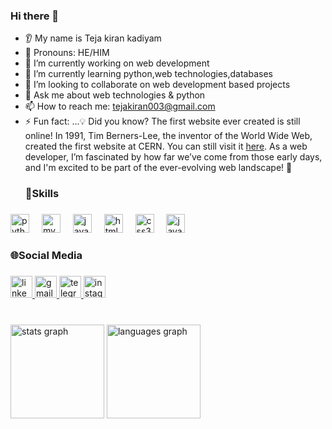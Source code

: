 ### Hi there 👋
* 👂 My name is Teja kiran kadiyam
* 👩 Pronouns: HE/HIM
* 🔭 I’m currently working on web development
* 🌱 I’m currently learning  python,web technologies,databases
* 🤝 I’m looking to collaborate on web development based projects
* 💬 Ask me about web technologies & python
* 📫 How to reach me: tejakiran003@gmail.com
* ⚡ Fun fact: ...💡 Did you know?  The first website ever created is still online! In 1991, Tim Berners-Lee, the inventor of the World Wide Web, created the first website at CERN. You can still visit it [here](http://info.cern.ch/hypertext/WWW/TheProject.html).
As a web developer, I’m fascinated by how far we’ve come from those early days, and I'm excited to be part of the ever-evolving web landscape! 🚀
  <h3 align="left">🥷Skills</h3>

###

<div align="left">
  <img src="https://cdn.jsdelivr.net/gh/devicons/devicon/icons/python/python-original.svg" height="30" alt="python logo"  />
  <img width="12" />
  <img src="https://cdn.jsdelivr.net/gh/devicons/devicon/icons/mysql/mysql-original.svg" height="30" alt="mysql logo"  />
  <img width="12" />
  <img src="https://cdn.simpleicons.org/javascript#F7DF1E" height="30" alt="javasript logo"  />
  <img width="12" />
  <img src="https://cdn.jsdelivr.net/gh/devicons/devicon/icons/html5/html5-plain-wordmark.svg" height="30" alt="html5 logo"  />
  <img width="12" />
  <img src="https://cdn.jsdelivr.net/gh/devicons/devicon/icons/css3/css3-plain-wordmark.svg" height="30" alt="css3 logo"  />
  <img width="12" />
  <img src="https://cdn.jsdelivr.net/gh/devicons/devicon/icons/java/java-original.svg" height="30" alt="java logo"  />
  <img width="12" />
</div>

###

<h3 align="left">🌐Social Media</h3>

###

<div align="left">
  <a href="[(https://www.linkedin.com/in/tejakiran-kadiyam-800471252/?originalSubdomain=in)]" target="_blank">
    <img src="https://img.shields.io/static/v1?message=LinkedIn&logo=linkedin&label=&color=0077B5&logoColor=white&labelColor=&style=for-the-badge" height="35" alt="linkedin logo"  />
  </a>
  <a href="tejakiran003@gmail.com" target="_blank">
    <img src="https://img.shields.io/static/v1?message=Gmail&logo=gmail&label=&color=D14836&logoColor=white&labelColor=&style=for-the-badge" height="35" alt="gmail logo"  />
  </a>
  <a href="t.me/mr_unik143" target="_blank">
    <img src="https://img.shields.io/static/v1?message=Telegram&logo=telegram&label=&color=2CA5E0&logoColor=white&labelColor=&style=for-the-badge" height="35" alt="telegram logo"  />
  </a>
  <a href="https://www.instagram.com/mr_unik_143/?next=%2F" target="_blank">
    <img src="https://img.shields.io/static/v1?message=Instagram&logo=instagram&label=&color=E4405F&logoColor=white&labelColor=&style=for-the-badge" height="35" alt="instagram logo"  />
  </a>
</div>

###

<br clear="both">

<div align="left">
 <img src="https://github-readme-stats.vercel.app/api?username=tejakiran003&hide_title=false&hide_rank=false&show_icons=true&include_all_commits=true&count_private=true&disable_animations=false&theme=rose_pine&locale=en&hide_border=false" height="150" alt="stats graph"  />
  <img src="https://github-readme-stats.vercel.app/api/top-langs?username=tejakiran003&locale=en&hide_title=false&layout=compact&card_width=320&langs_count=5&theme=dracula&hide_border=false" height="150" alt="languages graph"  />
</div>

###
</p>
